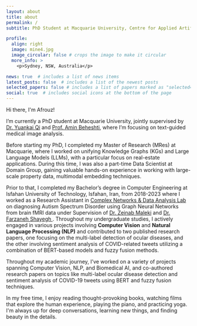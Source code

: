 ```yaml
---
layout: about
title: about
permalink: /
subtitle: PhD Student at Macquarie University, Centre for Applied Artificial Intelligence

profile:
  align: right
  image: mine4.jpg
  image_circular: false # crops the image to make it circular
  more_info: >
    <p>Sydney, NSW, Australia</p>

news: true  # includes a list of news items
latest_posts: false  # includes a list of the newest posts
selected_papers: false # includes a list of papers marked as "selected={true}"
social: true  # includes social icons at the bottom of the page
---
```


Hi there, I'm Afrouz!


I’m currently a PhD student at Macquarie University, jointly supervised by <a href='https://sites.google.com/site/yuankiqi/home'>Dr. Yuankai Qi</a> and <a href='https://data-science-group.github.io/people/aminbeheshti/'> Prof. Amin Beheshti</a>, where I’m focusing on text-guided medical image analysis.

Before starting my PhD, I completed my Master of Research (MRes) at Macquarie, where I worked on unifying Knowledge Graphs (KGs) and Large Language Models (LLMs), with a particular focus on real-estate applications. During this time, I was also a part-time Data Scientist at Domain Group, gaining valuable hands-on experience in working with large-scale property data, multimodal embedding techniques.

<!-- <font size="4.5"> -->
<!-- As an AI enthusiast, I am genuinely passionate about the advancements and potential of artificial intelligence, which fuels my drive to continuously learn and grow in this field. -->
<!-- 
I'm currently a Master of Research Student and a member of the <b><a href='https://www.mq.edu.au/research/research-centres-groups-and-facilities/centres/centre-for-applied-artificial-intelligence'>Centre for Applied Artificial Intelligence </a></b> at Macquarie University, advised by <a href='https://data-science-group.github.io/people/aminbeheshti/'> Prof. Amin Beheshti</a> and <a href='https://sites.google.com/site/seanzhangcs/'>Dr. Dr Xuyun Zhang</a>. 

My research interests lie generally in the area of Machine Learning with a focus on Graph Representation Learning, Graph Neural Networks, and Natural Language Processing.  -->

Prior to that, I completed my Bachelor’s degree in Computer Engineering at Isfahan University of Technology, Isfahan, Iran, from 2018-2023 where I worked as a Research Assistant in <a href='https://malekilab.ir/'>Complex Networks & Data Analysis Lab </a> on diagnosing Autism Spectrum Disorder using Graph Neural Networks from brain fMRI data under Supervision of <a href='https://zmaleki.iut.ac.ir/'>Dr. Zeinab Maleki</a> and <a href='https://shayegh.iut.ac.ir/'>Dr. Farzaneh Shayegh </a>. Throughout my undergraduate studies, I actively engaged in various projects involving <b>Computer Vision</b> and <b>Natural Language Processing (NLP)</b> and contributed to two published research papers, one focusing on the multi-label detection of ocular diseases, and the other involving sentiment analysis of COVID-related tweets utilizing a combination of BERT-based models and fuzzy fusion methods.

Throughout my academic journey, I’ve worked on a variety of projects spanning Computer Vision, NLP, and Biomedical AI, and co-authored research papers on topics like multi-label ocular disease detection and sentiment analysis of COVID-19 tweets using BERT and fuzzy fusion techniques.

In my free time, I enjoy reading thought-provoking books, watching films that explore the human experience, playing the piano, and practicing yoga. I'm always up for deep conversations, learning new things, and finding beauty in the details.

<!-- </font> -->
<!-- In the field of Graph Representation Learning, I am keen on designing methods for analysing complex data (Brain, Social, or Biological Networks) as well as conducting research in the intersection of graph mining and NLP.  Additionally, I am intrigued by the integration of computer vision techniques into medical applications.  -->

<!-- I am a computer science graduate with a strong passion for artificial intelligence (AI). My primary research interests lie in the exciting fields of graph representation learning, computer vision, and natural language understanding. I am particularly fascinated by their applications in healthcare, as I believe AI has the potential to revolutionize the way we approach medical diagnostics and treatment. -->


<!-- Write your biography here. Tell the world about yourself. Link to your favorite [subreddit](http://reddit.com). You can put a picture in, too. The code is already in, just name your picture `prof_pic.jpg` and put it in the `img/` folder.

Put your address / P.O. box / other info right below your picture. You can also disable any of these elements by editing `profile` property of the YAML header of your `_pages/about.md`. Edit `_bibliography/papers.bib` and Jekyll will render your [publications page](/al-folio/publications/) automatically.

Link to your social media connections, too. This theme is set up to use [Font Awesome icons](http://fortawesome.github.io/Font-Awesome/) and [Academicons](https://jpswalsh.github.io/academicons/), like the ones below. Add your Facebook, Twitter, LinkedIn, Google Scholar, or just disable all of them. -->